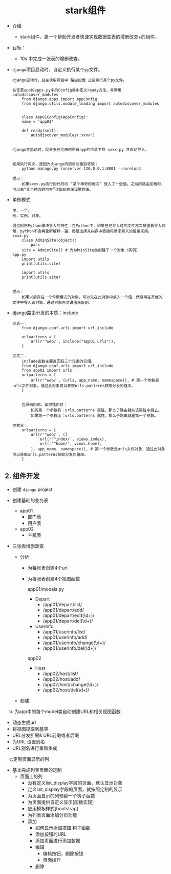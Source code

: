 <center><h1>stark组件</h1></center>

- 介绍

  - stark组件，是一个帮助开发者快速实现数据库表的增删改查+的组件。
- 目标：

  - 10s 中完成一张表的增删改查。

- `django`项目启动时，自定义执行某个`py`文件。

  ```
  django启动时，且在读取项目中 路由加载 之前执行某个py文件。
  
  在任意app的apps.py中的Config类中定义ready方法，并调用autodiscover_modules
      from django.apps import AppConfig
      from django.utils.module_loading import autodiscover_modules
  
  
      class App01Config(AppConfig):
      name = 'app01'
  
      def ready(self):
          autodiscover_modules('xxxx')
  
  
  django在启动时，就会去已注册的所有app的目录下找 xxxx.py 并自动导入。
  
  
  如果执行两次，是因为django内部自动重启导致：
      python manage.py runserver 120.0.0.1:8001 --noreload
  
  提示：
      如果xxxx.py执行的代码向 “某个神奇的地方” 放入了一些值。之后的路由加载时，可以去“某个神奇的地方”读取到原来设置的值。
  ```

  

- 单例模式

  ```
  单，一个。
  例，实例、对象。
  
  通过利用Python模块导入的特性：在Python中，如果已经导入过的文件再次被重新导入时候，python不会再重新解释一遍，而是选择从内存中直接将原来导入的值拿来用。
  xxxx.py
      class AdminSite(object):
          pass
      site = AdminSite() # 为AdminSite类创建了一个对象（实例）
  app.py
      import utils
      print(utils.site)
  
      import utils
      print(utils.site)
  
  
  提示：
      如果以后存在一个单例模式的对象，可以先在此对象中放入一个值，然后再在其他的文件中导入该对象，通过对象再次讲值获取到。
  ```

  

- django路由分发的本质：include

  ```
  方式一：
      from django.conf.urls import url,include
  
      urlpatterns = [
          url(r'^web/', include("app01.urls")),
      ]
  
  方式二：
      include函数主要返回有三个元素的元组。
      from django.conf.urls import url,include
      from app01 import urls
      urlpatterns = [
          url(r'^web/', (urls, app_name, namespace)), # 第一个参数是urls文件对象，通过此对象可以获取urls.patterns获取分发的路由。
      ]
  
  
      在源码内部，读取路由时：
          如有第一个参数有：urls.patterns 属性，那么子路由就从该属性中后去。
          如果第一个参数无：urls.patterns 属性，那么子路由就是第一个参数。
  
  方式三：
      urlpatterns = [
          url(r'^web/', ([
              url(r'^index/', views.index),
              url(r'^home/', views.home),
          ], app_name, namespace)), # 第一个参数是urls文件对象，通过此对象可以获取urls.patterns获取分发的路由。
      ]
  ```

  

## 2. 组件开发

- 创建 `django` project
- 创建基础的业务表
   - app01
      - 部门表
      - 用户表
   - app02
      - 主机表

- 三张表增删改查
  - 分析

    - 为每张表创建4个url

    - 为每张表创建4个视图函数

      app01/models.py

      - Depart
        - /app01/depart/list/
        - /app01/depart/add/
        - /app01/depart/edit(\d+)/
        - /app01/depart/del(\d+)/
      - UserInfo
        - /app01/userinfo/list/
        - /app01/userinfo/add/
        - /app01/userinfo/change(\d+)/
        - /app01/userinfo/del(\d+)/

      app02

      - Host
        - /app02/host/list/
        - /app02/host/add/
        - /app02/host/change(\d+)/
        - /app02/host/del(\d+)/

  - 创建

&emsp;b. 为app中的每个model类自动创建URL和相关视图函数

- 动态生成url
- 将视图提取到基类
- URL分发扩展& URL前缀或者后缀
- 为URL 设置别名
- URL别名进行重新生成

&emsp;c.定制页面显示的列

- 基本完成列表页面的定制
    - 页面上的列
      - 没有定义list_display字段的页面，默认显示对象
      - 定义list_display字段的页面，就按照定制的显示
      - 为页面显示的列预留一个钩子函数
      - 为页面提供自定义显示[函数实现]
      - 应用模板样式[bootstrap]
      - 为列表页面添加分页功能
      - 添加
        - 如何显示添加按钮 钩子函数
        - 添加按钮的URL
        - 添加页面进行添加数据
        - 编辑
            - 编辑按钮，删除按钮
            - 页面操作
        - 删除